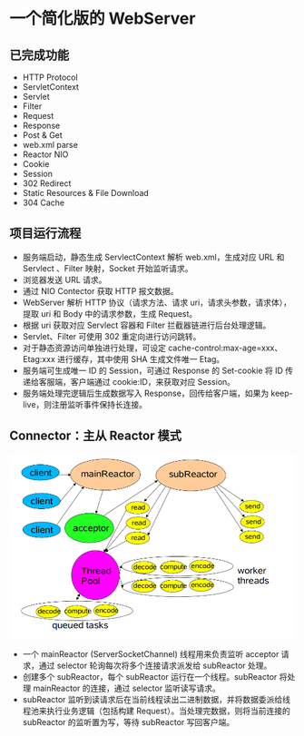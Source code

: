 # 一个简化版的 WebServer

## 已完成功能

- HTTP Protocol
- ServletContext
- Servlet
- Filter
- Request
- Response
- Post & Get
- web.xml parse
- Reactor NIO
- Cookie
- Session
- 302 Redirect
- Static Resources & File Download
- 304 Cache

## 项目运行流程

- 服务端启动，静态生成 ServlectContext 解析 web.xml，生成对应 URL 和 Servlect 、Filter 映射，Socket 开始监听请求。
- 浏览器发送 URL 请求。
- 通过 NIO Contector 获取 HTTP  报文数据。
- WebServer 解析 HTTP 协议（请求方法、请求 uri，请求头参数，请求体），提取 uri 和 Body 中的请求参数，生成 Request。
- 根据 uri 获取对应 Servlect 容器和 Filter 拦截器链进行后台处理逻辑。
- Servlet、Filter 可使用 302 重定向进行访问跳转。
- 对于静态资源访问单独进行处理，可设定 cache-control:max-age=xxx、Etag:xxx 进行缓存，其中使用 SHA 生成文件唯一 Etag。
- 服务端可生成唯一 ID 的 Session，可通过 Response 的 Set-cookie 将 ID 传递给客服端，客户端通过 cookie:ID，来获取对应 Session。
- 服务端处理完逻辑后生成数据写入 Response，回传给客户端，如果为 keep-live，则注册监听事件保持长连接。

## Connector：主从 Reactor 模式



![multi-reactor](assets/multi-reactor.png)

- 一个 mainReactor (ServerSocketChannel) 线程用来负责监听 acceptor 请求，通过 selector 轮询每次将多个连接请求派发给 subReactor 处理。
- 创建多个 subReactor，每个 subReactor 运行在一个线程。subReactor 将处理 mainReactor 的连接，通过 selector 监听读写请求。
- subReactor 监听到读请求后在当前线程读出二进制数据，并将数据委派给线程池来执行业务逻辑（包括构建 Request）。当处理完数据，则将当前连接的 subReactor 的监听置为写，等待 subReactor 写回客户端。

